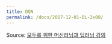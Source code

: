 ```yaml
---
title: DQN
permalink: /docs/2017-12-01-DL-2x08/
---
```


Source: [모두를 위한 머신러닝과 딥러닝 강의](http://hunkim.github.io/ml/)
<script>
	embedPDF({url:'http://hunkim.github.io/ml/RL/rl07.pdf', height:'638px', id:0});
	embedPDF({url:'http://hunkim.github.io/ml/RL/rl07-l1.pdf', height:'638px', id:1});
	embedPDF({url:'http://hunkim.github.io/ml/RL/rl07-l2.pdf', height:'638px', id:2});
</script>